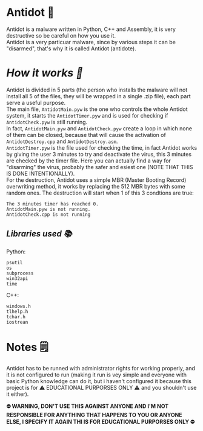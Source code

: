 # **Antidot 💉**
Antidot is a malware written in Python, C++ and Assembly, it is very destructive so be careful on how you use it.</br>
Antidot is a very particuar malware, since by various steps it can be "disarmed", that's why it is called Antidot (antidote).

# ***How it works 📄***
Antidot is divided in 5 parts (the person who installs the malware will not install all 5 of the files, they will be wrapped in a single .zip file), each part serve a useful purpose.</br>
The main file, ``AntidotMain.pyw`` is the one who controls the whole Antidot system, it starts the ``AntidotTimer.pyw`` and is used for checking if ``AntidotCheck.pyw`` is still running.</br>
In fact, ``AntidotMain.pyw`` and ``AntidotCheck.pyw`` create a loop in which none of them can be closed, because that will cause the activation of ``AntidotDestroy.cpp`` and ``AntidotDestroy.asm``.</br>
``AntidotTimer.pyw`` is the file used for checking the time, in fact Antidot works by giving the user 3 minutes to try and deactivate the virus, this 3 minutes are checked by the timer file. Here you can actually find a way for "disarming" the virus, probably the safer and esiest one (NOTE THAT THIS IS DONE INTENTIONALLY).</br>
For the destruction, Antidot uses a simple MBR (Master Booting Record) overwriting method, it works by replacing the 512 MBR bytes with some random ones. The destruction will start when 1 of this 3 condtions are true:
```
The 3 minutes timer has reached 0.
AntidotMain.pyw is not running.
AntidotCheck.cpp is not running
```

## ***Libraries used 📚***
Python:
```
psutil
os
subprocess
win32api
time
```
C++:
```
windows.h
tlhelp.h
tchar.h
iostrean
```

# **Notes 🗒️**
Antidot has to be runned with administrator rights for working properly, and it is not configured to run (making it run is vey simple and everyone with basic Python knowledge can do it, but i haven't configured it because this project is for ⚠️ EDUCATIONAL PURPORSES ONLY ⚠️ and you shouldn't use it either).

**⛔ WARNING, DON'T USE THIS AGAINST ANYONE AND I'M NOT RESPONSIBLE FOR ANYTHING THAT HAPPENS TO YOU OR ANYONE ELSE, I SPECIFY IT AGAIN THI IS FOR EDUCATIONAL PURPORSES ONLY ⛔**
